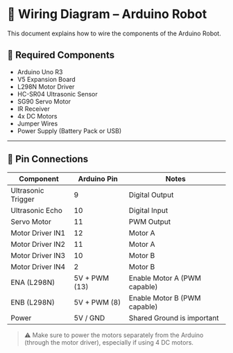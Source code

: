 # 🔌 Wiring Diagram – Arduino Robot

This document explains how to wire the components of the Arduino Robot.

## 🧰 Required Components

- Arduino Uno R3
- V5 Expansion Board
- L298N Motor Driver
- HC-SR04 Ultrasonic Sensor
- SG90 Servo Motor
- IR Receiver
- 4x DC Motors
- Jumper Wires
- Power Supply (Battery Pack or USB)

---

## 🧷 Pin Connections

| Component        | Arduino Pin     | Notes                         |
|------------------|------------------|-------------------------------|
| Ultrasonic Trigger | 9               | Digital Output                |
| Ultrasonic Echo    | 10              | Digital Input                 |
| Servo Motor        | 11              | PWM Output                    |
| Motor Driver IN1   | 12              | Motor A                       |
| Motor Driver IN2   | 11              | Motor A                       |
| Motor Driver IN3   | 10              | Motor B                       |
| Motor Driver IN4   | 2               | Motor B                       |
| ENA (L298N)        | 5V + PWM (13)   | Enable Motor A (PWM capable) |
| ENB (L298N)        | 5V + PWM (8)    | Enable Motor B (PWM capable) |
| Power              | 5V / GND        | Shared Ground is important    |

> ⚠️ Make sure to power the motors separately from the Arduino (through the motor driver), especially if using 4 DC motors.
